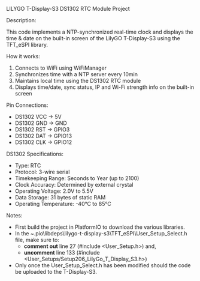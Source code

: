 LILYGO T-Display-S3 DS1302 RTC Module Project
 
Description:

This code implements a NTP-synchronized real-time clock and displays the time & date on the built-in screen of the LilyGO T-Display-S3 using the TFT_eSPI library.

How it works:
  1. Connects to WiFi using WiFiManager
  2. Synchronizes time with a NTP server every 10min
  3. Maintains local time using the DS1302 RTC module
  4. Displays time/date, sync status, IP and Wi-Fi strength info on the built-in screen

Pin Connections:
 - DS1302 VCC -> 5V
 - DS1302 GND -> GND
 - DS1302 RST -> GPIO3
 - DS1302 DAT -> GPIO13
 - DS1302 CLK -> GPIO12

DS1302 Specifications:
 - Type: RTC
 - Protocol: 3-wire serial
 - Timekeeping Range: Seconds to Year (up to 2100)
 - Clock Accuracy: Determined by external crystal
 - Operating Voltage: 2.0V to 5.5V
 - Data Storage: 31 bytes of static RAM
 - Operating Temperature: -40°C to 85°C

Notes:
 - First build the project in PlatformIO to download the various libraries.
 - In the ~.pio\libdeps\lilygo-t-display-s3\TFT_eSPI\User_Setup_Select.h file, make sure to:
   - **comment out** line 27 (#include <User_Setup.h>) and,
   - **uncomment** line 133 (#include <User_Setups/Setup206_LilyGo_T_Display_S3.h>)
 - Only once the User_Setup_Select.h has been modified should the code be uploaded to the T-Display-S3.

